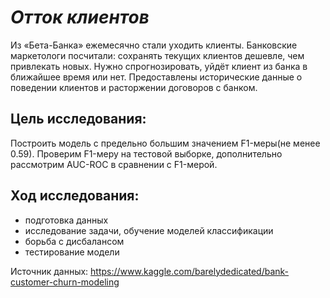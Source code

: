 # *Отток клиентов*

Из «Бета-Банка» ежемесячно стали уходить клиенты. Банковские маркетологи посчитали: сохранять текущих клиентов дешевле, чем привлекать новых. 
Нужно спрогнозировать, уйдёт клиент из банка в ближайшее время или нет. 
Предоставлены исторические данные о поведении клиентов и расторжении договоров с банком.

## Цель исследования: 

Построить модель с предельно большим значением F1-меры(не менее 0.59).
Проверим F1-меру на тестовой выборке, дополнительно рассмотрим AUC-ROC в сравнении с F1-мерой.

## Ход исследования:

 - подготовка данных
 - исследование задачи, обучение моделей классификации
 - борьба с дисбалансом
 - тестирование модели
 
Источник данных: https://www.kaggle.com/barelydedicated/bank-customer-churn-modeling
